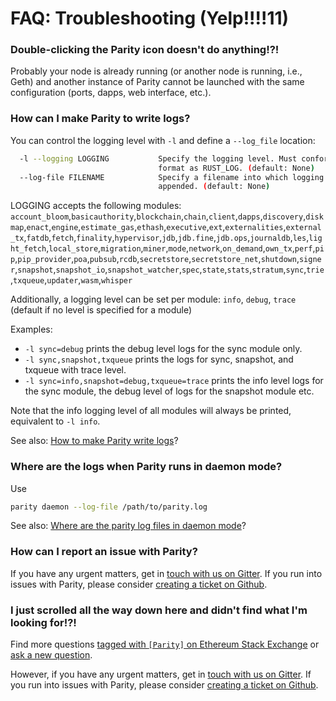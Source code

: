 # FAQ: Troubleshooting (Yelp!!!!11)

### Double-clicking the Parity icon doesn't do anything!?!

Probably your node is already running (or another node is running, i.e., Geth) and another instance of Parity cannot be launched with the same configuration (ports, dapps, web interface, etc.).

### How can I make Parity to write logs?

You can control the logging level with `-l` and define a `--log_file` location:

```bash
  -l --logging LOGGING           Specify the logging level. Must conform to the same
                                 format as RUST_LOG. (default: None)
  --log-file FILENAME            Specify a filename into which logging should be
                                 appended. (default: None)
```
LOGGING accepts the following modules:
`account_bloom`,`basicauthority`,`blockchain`,`chain`,`client`,`dapps`,`discovery`,`diskmap`,`enact`,`engine`,`estimate_gas`,`ethash`,`executive`,`ext`,`externalities`,`external_tx`,`fatdb`,`fetch`,`finality`,`hypervisor`,`jdb`,`jdb.fine`,`jdb.ops`,`journaldb`,`les`,`light_fetch`,`local_store`,`migration`,`miner`,`mode`,`network`,`on_demand`,`own_tx`,`perf`,`pip`,`pip_provider`,`poa`,`pubsub`,`rcdb`,`secretstore`,`secretstore_net`,`shutdown`,`signer`,`snapshot`,`snapshot_io`,`snapshot_watcher`,`spec`,`state`,`stats`,`stratum`,`sync`,`trie`,`txqueue`,`updater`,`wasm`,`whisper`

Additionally, a logging level can  be set per module:
`info`, `debug`, `trace` (default if no level is specified for a module)

Examples:
- `-l sync=debug` prints the debug level logs for the sync module only.
- `-l sync,snapshot,txqueue` prints the logs for sync, snapshot, and txqueue with trace level.
- `-l sync=info,snapshot=debug,txqueue=trace` prints the info level logs for the sync module, the debug level of logs for the snapshot module etc.

Note that the info logging level of all modules will always be printed, equivalent to `-l info`.

See also: [How to make Parity write logs](http://ethereum.stackexchange.com/questions/3331/how-to-make-parity-write-logs)?

### Where are the logs when Parity runs in daemon mode?

Use

```bash
parity daemon --log-file /path/to/parity.log
```

See also: [Where are the parity log files in daemon mode](http://ethereum.stackexchange.com/questions/11363/where-are-the-parity-log-files-in-daemon-mode)?

### How can I report an issue with Parity?

If you have any urgent matters, get in [touch with us on Gitter](https://gitter.im/paritytech/Parity). If you run into issues with Parity, please consider [creating a ticket on Github](https://github.com/paritytech/Parity/issues/new).

### I just scrolled all the way down here and didn't find what I'm looking for!?!

Find more questions [tagged with `[Parity]` on Ethereum Stack Exchange]() or [ask a new question](https://ethereum.stackexchange.com/questions/ask).

However, if you have any urgent matters, get in [touch with us on Gitter](https://gitter.im/paritytech/Parity). If you run into issues with Parity, please consider [creating a ticket on Github](https://github.com/paritytech/Parity/issues/new).
